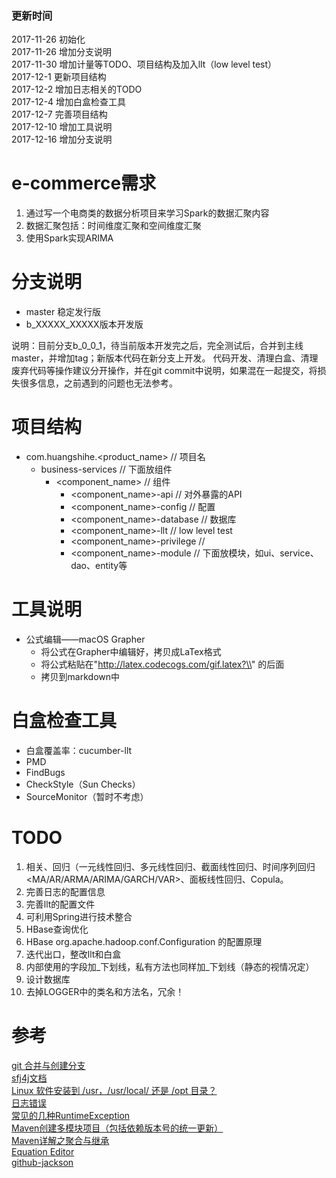 ### 更新时间
2017-11-26 初始化  
2017-11-26 增加分支说明  
2017-11-30 增加计量等TODO、项目结构及加入llt（low level test）  
2017-12-1 更新项目结构  
2017-12-2 增加日志相关的TODO  
2017-12-4 增加白盒检查工具  
2017-12-7 完善项目结构  
2017-12-10 增加工具说明  
2017-12-16 增加分支说明


# e-commerce需求
1. 通过写一个电商类的数据分析项目来学习Spark的数据汇聚内容
2. 数据汇聚包括：时间维度汇聚和空间维度汇聚
3. 使用Spark实现ARIMA


# 分支说明
- master 稳定发行版
- b_XXXXX_XXXXX版本开发版

说明：目前分支b_0_0_1，待当前版本开发完之后，完全测试后，合并到主线master，并增加tag；新版本代码在新分支上开发。
代码开发、清理白盒、清理废弃代码等操作建议分开操作，并在git commit中说明，如果混在一起提交，将损失很多信息，之前遇到的问题也无法参考。

# 项目结构
- com.huangshihe.<product_name>      // 项目名
    - business-services              // 下面放组件
        - <component_name>           // 组件
            - <component_name>-api   // 对外暴露的API
            - <component_name>-config        // 配置
            - <component_name>-database      // 数据库
            - <component_name>-llt           // low level test
            - <component_name>-privilege     // 
            - <component_name>-module        // 下面放模块，如ui、service、dao、entity等

# 工具说明
- 公式编辑——macOS Grapher
    - 将公式在Grapher中编辑好，拷贝成LaTex格式
    - 将公式粘贴在"http://latex.codecogs.com/gif.latex?\\" 的后面
    - 拷贝到markdown中


# 白盒检查工具
- 白盒覆盖率：cucumber-llt
- PMD
- FindBugs
- CheckStyle（Sun Checks）
- SourceMonitor（暂时不考虑）


# TODO
1. 相关、回归（一元线性回归、多元线性回归、截面线性回归、时间序列回归<MA/AR/ARMA/ARIMA/GARCH/VAR>、面板线性回归、Copula。
2. 完善日志的配置信息
3. 完善llt的配置文件
4. 可利用Spring进行技术整合
5. HBase查询优化
6. HBase org.apache.hadoop.conf.Configuration 的配置原理
7. 迭代出口，整改llt和白盒
8. 内部使用的字段加_下划线，私有方法也同样加_下划线（静态的视情况定）
9. 设计数据库
10. 去掉LOGGER中的类名和方法名，冗余！


# 参考
[git 合并与创建分支](https://www.liaoxuefeng.com/wiki/0013739516305929606dd18361248578c67b8067c8c017b000/001375840038939c291467cc7c747b1810aab2fb8863508000)  
[sfj4j文档](https://www.slf4j.org/manual.html)  
[Linux 软件安装到 /usr，/usr/local/ 还是 /opt 目录？](http://blog.csdn.net/aqxin/article/details/48324377)  
[日志错误](http://zhangzhenyihi.blog.163.com/blog/static/13548809420141015055383/)  
[常见的几种RuntimeException](http://blog.csdn.net/qq635785620/article/details/7781026)  
[Maven创建多模块项目（包括依赖版本号的统一更新）](https://www.cnblogs.com/EasonJim/p/6863987.html)  
[Maven详解之聚合与继承](http://blog.csdn.net/wanghantong/article/details/36427411)  
[Equation Editor](http://latex.codecogs.com/eqneditor/integration/htmlequations.php)  
[github-jackson](https://github.com/FasterXML/jackson-core)  
